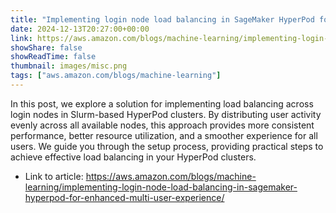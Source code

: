 ```yaml
---
title: "Implementing login node load balancing in SageMaker HyperPod for enhanced multi-user experience"
date: 2024-12-13T20:27:00+00:00
link: https://aws.amazon.com/blogs/machine-learning/implementing-login-node-load-balancing-in-sagemaker-hyperpod-for-enhanced-multi-user-experience/
showShare: false
showReadTime: false
thumbnail: images/misc.png
tags: ["aws.amazon.com/blogs/machine-learning"]
---
```

In this post, we explore a solution for implementing load balancing across login nodes in Slurm-based HyperPod clusters. By distributing user activity evenly across all available nodes, this approach provides more consistent performance, better resource utilization, and a smoother experience for all users. We guide you through the setup process, providing practical steps to achieve effective load balancing in your HyperPod clusters.

- Link to article: https://aws.amazon.com/blogs/machine-learning/implementing-login-node-load-balancing-in-sagemaker-hyperpod-for-enhanced-multi-user-experience/
